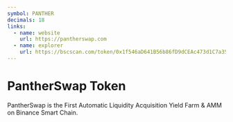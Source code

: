 ```yaml
---
symbol: PANTHER
decimals: 18
links:
  - name: website
    url: https://pantherswap.com
  - name: explorer
    url: https://bscscan.com/token/0x1f546aD641B56b86fD9dCEAc473d1C7a357276B7
---
```


# PantherSwap Token

PantherSwap is the First Automatic Liquidity Acquisition Yield Farm & AMM on Binance Smart Chain.
